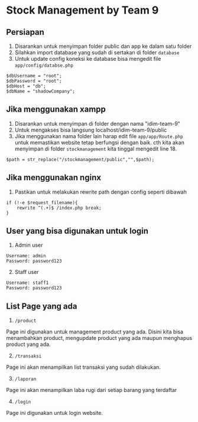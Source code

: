 # Stock Management by Team 9

## Persiapan

1. Disarankan untuk menyimpan folder public dan app ke dalam satu folder
2. Silahkan import database yang sudah di sertakan di folder `database`
3. Untuk update config koneksi ke database bisa mengedit file `app/config/databse.php`
```
$dbUsername = "root";
$dbPassword = "root";
$dbHost = "db";
$dbName = "shadowCompany";
```

## Jika menggunakan xampp
1. Disarankan untuk menyimpan di folder dengan nama "idim-team-9"
2. Untuk mengakses bisa langsung localhost/idim-team-9/public
3. Jika menggunakan nama folder lain harap edit file `app/app/Route.php` untuk memastikan website tetap berfungsi dengan baik. cth kita akan menyimpan di folder `stockmanagement` kita tinggal mengedit line 18.
```
$path = str_replace("/stockmanagement/public","",$path);
```

## Jika menggunakan nginx
1. Pastikan untuk melakukan rewrite path dengan config seperti dibawah
```
if (!-e $request_filename){
    rewrite ^(.+)$ /index.php break;
}
```

## User yang bisa digunakan untuk login
1. Admin user
```
Username: admin
Password: password123
```

2. Staff user
```
Username: staff1
Password: password123
```

## List Page yang ada
1. `/product`

Page ini digunakan untuk management product yang ada. Disini kita bisa menambahkan product, mengupdate product yang ada maupun menghapus product yang ada.

2. `/transaksi`

Page ini akan menampilkan list transaksi yang sudah dilakukan.

3. `/laporan`

Page ini akan menampilkan laba rugi dari setiap barang yang terdaftar

4. `/login`

Page ini digunakan untuk login website.